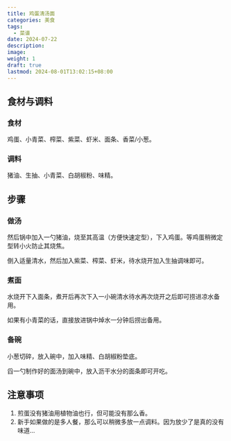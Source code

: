 ```yaml
---
title: 鸡蛋清汤面
categories: 美食
tags:
  - 菜谱
date: 2024-07-22
description: 
image: 
weight: 1
draft: true
lastmod: 2024-08-01T13:02:15+08:00
---
```

## 食材与调料

### 食材

鸡蛋、小青菜、榨菜、紫菜、虾米、面条、香菜/小葱。

### 调料

猪油、生抽、小青菜、白胡椒粉、味精。

## 步骤

### 做汤

然后锅中加入一勺猪油，烧至其高温（方便快速定型），下入鸡蛋。等鸡蛋稍微定型转小火防止其烧焦。

倒入适量清水，然后加入紫菜、榨菜、虾米，待水烧开加入生抽调味即可。

### 煮面

水烧开下入面条，煮开后再次下入一小碗清水待水再次烧开之后即可捞进凉水备用。

如果有小青菜的话，直接放进锅中焯水一分钟后捞出备用。

### 备碗

小葱切碎，放入碗中，加入味精、白胡椒粉垫底。

舀一勺制作好的面汤到碗中，放入沥干水分的面条即可开吃。

## 注意事项

1. 煎蛋没有猪油用植物油也行，但可能没有那么香。
2. 新手如果做的是多人餐，那么可以稍微多放一点调料。因为放少了是真的没有味道...